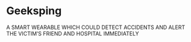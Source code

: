 # Geeksping
A SMART WEARABLE WHICH COULD DETECT ACCIDENTS AND ALERT THE VICTIM’S FRIEND AND HOSPITAL IMMEDIATELY
